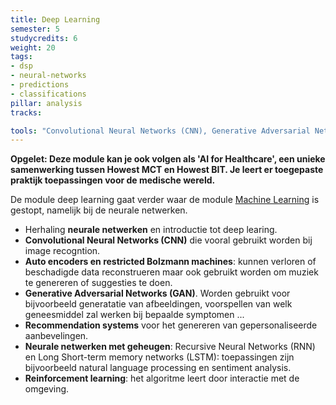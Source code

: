 ```yaml
---
title: Deep Learning
semester: 5
studycredits: 6
weight: 20
tags:
- dsp
- neural-networks
- predictions
- classifications
pillar: analysis
tracks:

tools: "Convolutional Neural Networks (CNN), Generative Adversarial Networks (GAN), Long-Short Term Memory (LSTM), Recurrent Neural Networks (RNN)" 
---
```


**Opgelet: Deze module kan je ook volgen als 'AI for Healthcare', een unieke samenwerking tussen Howest MCT en Howest BIT. Je leert er toegepaste praktijk toepassingen voor de medische wereld.**

De module deep learning gaat verder waar de module [Machine Learning](/programma/machine-learning/) is gestopt, namelijk bij de neurale netwerken.

- Herhaling **neurale netwerken** en introductie tot deep learing.
- **Convolutional Neural Networks (CNN)** die vooral gebruikt worden bij image recogntion.
- **Auto encoders en restricted Bolzmann machines**: kunnen verloren of beschadigde data reconstrueren maar ook gebruikt worden om muziek te genereren of suggesties te doen.
- **Generative Adversarial Networks (GAN)**. Worden gebruikt voor bijvoorbeeld generatatie van afbeeldingen, voorspellen van welk geneesmiddel zal werken bij bepaalde symptomen ...
- **Recommendation systems** voor het genereren van gepersonaliseerde aanbevelingen.
- **Neurale netwerken met geheugen**: Recursive Neural Networks (RNN) en Long Short-term memory networks (LSTM): toepassingen zijn bijvoorbeeld natural language processing en sentiment analysis.
- **Reinforcement learning**: het algoritme leert door interactie met de omgeving.
